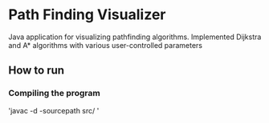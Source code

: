# Path Finding Visualizer

Java application for visualizing pathfinding algorithms. Implemented Dijkstra and A* algorithms with various user-controlled parameters

## How to run
### Compiling the program
'javac -d <relative-path-to-class-directory> -sourcepath src/ <relative-path-to-java-source-file>'

